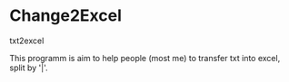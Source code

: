 # Change2Excel
txt2excel

This programm is aim to help people (most me) to transfer txt into excel, split by '|'.
